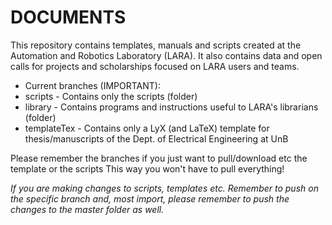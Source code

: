 # DOCUMENTS
This repository contains templates, manuals and scripts created at the Automation and Robotics Laboratory (LARA). It also contains data and open calls for projects and scholarships focused on LARA users and teams.  

* Current branches (IMPORTANT):
 * scripts - Contains only the scripts (folder) 
 * library - Contains programs and instructions useful to LARA's librarians (folder)
 * templateTex - Contains only a LyX (and LaTeX) template for thesis/manuscripts of the Dept. of Electrical Engineering at UnB

Please remember the branches if you just want to pull/download etc the template or the scripts 
This way you won't have to pull everything!

*If you are making changes to scripts, templates etc. Remember to push on the specific branch and, most import, please remember to push the changes to the master folder as well.*
